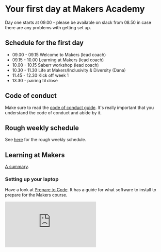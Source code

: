 # Your first day at Makers Academy

Day one starts at 09.00 - please be available on slack from 08.50 in case there are any problems with getting set up.

## Schedule for the first day

* 09.00 - 09.15 Welcome to Makers (lead coach)
* 09.15 - 10.00 Learning at Makers (lead coach)
* 10.00 - 10.15 Saberr workshop (lead coach)
* 10.30 - 11.30 Life at Makers/Inclusivity & Diversity (Dana)
* 11.45 - 12.30 Kick off week 1
* 13.30 - pairing til close

## Code of conduct

Make sure to read the [code of conduct guide](../../code_of_conduct_guide.md).  It's really important that you understand the code of conduct and abide by it.

## Rough weekly schedule

See [here](./example_schedule.md) for the rough weekly schedule.

## Learning at Makers

[A summary](https://github.com/makersacademy/course/blob/master/pills/learning_at_makers.md).

### Setting up your laptop

Have a look at [Prepare to Code](http://www.preparetocode.io/).  It has a guide for what software to install to prepare for the Makers course.


![Tracking pixel](https://githubanalytics.herokuapp.com/course/sequence/remote/day_one.md)
